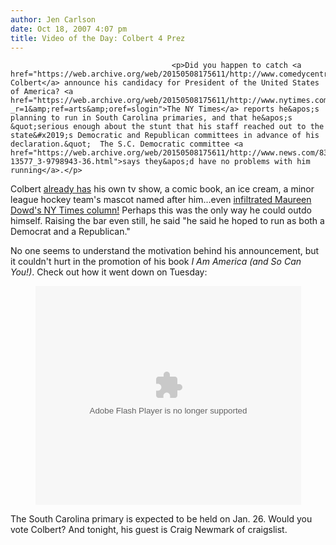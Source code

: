 ```yaml
---
author: Jen Carlson
date: Oct 18, 2007 4:07 pm
title: Video of the Day: Colbert 4 Prez
---
```


	
										<p>Did you happen to catch <a href="https://web.archive.org/web/20150508175611/http://www.comedycentral.com/shows/the_colbert_report/index.jhtml">Stephen Colbert</a> announce his candidacy for President of the United States of America? <a href="https://web.archive.org/web/20150508175611/http://www.nytimes.com/2007/10/18/arts/television/18colb.html?_r=1&amp;ref=arts&amp;oref=slogin">The NY Times</a> reports he&apos;s planning to run in South Carolina primaries, and that he&apos;s &quot;serious enough about the stunt that his staff reached out to the state&#x2019;s Democratic and Republican committees in advance of his declaration.&quot;  The S.C. Democratic committee <a href="https://web.archive.org/web/20150508175611/http://www.news.com/8301-13577_3-9798943-36.html">says they&apos;d have no problems with him running</a>.</p>

<p>Colbert <a href="https://web.archive.org/web/20150508175611/http://gothamist.com/2007/06/29/colberts_comic.php">already has</a> his own tv show, a comic book, an ice cream, a minor league hockey team&apos;s mascot named after him...even <a href="https://web.archive.org/web/20150508175611/http://www.nytimes.com/2007/10/14/opinion/14dowd.html">infiltrated Maureen Dowd&apos;s NY Times column!</a>  Perhaps this was the only way he could outdo himself. Raising the bar even still, he said &quot;he said he hoped to run as both a Democrat and a Republican.&quot;</p>

<p>No one seems to understand the motivation behind his announcement, but it couldn&apos;t hurt in the promotion of his book <em>I Am America (and So Can You!)</em>. Check out how it went down on Tuesday: </p>

<center><object width="425" height="350"><param name="movie" value="http://www.youtube.com/v/4QvxeN0AoVo"><param name="wmode" value="transparent"><embed src="https://web.archive.org/web/20150508175611oe_/http://www.youtube.com/v/4QvxeN0AoVo" type="application/x-shockwave-flash" wmode="transparent" width="425" height="350"></object></center>

<p>The South Carolina primary is expected to be held on Jan. 26. Would you vote Colbert?  And tonight, his guest is Craig Newmark of craigslist.  <br>
</p>					
										
									
				